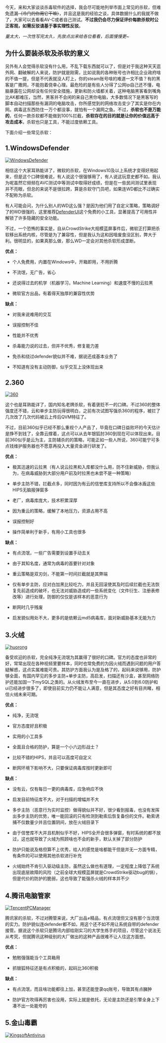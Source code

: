 今天，来和大家谈谈杀毒软件的选择，我会尽可能地列举市面上常见的杀软，但难免遗漏~~（冷门的你用它干嘛）~~，并且这是我的经验之谈，具体数据什么的我就不做了，大家可以去看看AV-C或者自己测试。**不过我仍会尽力保证评价每款杀软时公正客观，如需反驳请基于事实理性反驳**。

*量太大，一次性写完太久，先放点出来给各位看看，后面慢慢更~*

## 为什么要装杀软及杀软的意义

另外有人会觉得杀软没有什么用，不乱下载东西就可以了，但是对于我这种天天逛外网、翻破解的人来说，防护就是刚需，比如说我的各种账号也许相比企业政府啥的不值一提，但是不代表就没人盯上，你的steam账号啥的难道一文不值？有的黑客是广撒网，不能抱着侥幸心理。最危险的是有些人分得了公网ip自己还不懂，电脑暴露在公网却没有任何安全措施，更新和防火墙都关着，这种电脑黑客看到嘴角比AK都难压，当然，黑客并不会闲的来自己黑你电脑，大多数情况下是黑客写的脚本自动扫描那些有漏洞的电脑攻击，你所感觉到的网络攻击变少了其实是你在内网。病毒这东西防住一万个都没事，就怕有一个漏网之鱼。不过，**杀软也不是万能的**，任何一款杀软都不能做到100%拦截，**杀软存在的目的就是让你的价值远高于攻击成本**，杀软也只是工具，不能过度依赖工具。

下面介绍一些常见杀软：

## 1.WindowsDefender

[![WindowsDefender](antivirus-WindowsDefender.png)](ms-settings:windowsdefender)

相信这个大家耳熟能详了，微软的杀软，在Windows10及以上系统才变得好用起来，但是这个口碑很难说，有人说这个很强够用了，有人说这玩意史都不如。我认为呢虽然它频频在AVC测试中等测试中取得好成绩，但是在一些民间测试里表现并不亮眼，但总的来说不是很拉跨，算是杀软守门员吧，如果连WD都比不过确实不配称为杀软。

有人可能会问，为什么别人的WD这么强？是因为他们用了自定义策略，策略调好了的WD很强的，这里推荐[DefenderUI](https://www.cyberlock.global/DefenderUI.aspx)这个免费的小工具，显著提高了可用性并解锁了许多隐藏的安全功能。

不过，一个恐怖的事实是，自从CrowdStrike大规模蓝屏事件后，微软正打算把杀软移出系统内核，尽管是为了兼容性，但是我认为这和因噎废食没区别，弊大于利。很明显的，如果真那么做，那么WD一定会对其他杀软形成垄断。

**优点：**

* 个人免费用，内置在Windows中，开箱即用，不用折腾

* 不流氓，无广告，省心

* 还说得过去的机学（机器学习，Machine Learning）和速度不慢的云拉黑

* 微软官方出品，有着得天独厚的兼容性优势

**缺点：**

* 对我来说难用的交互

* 误报控制不佳

* 性能并不优秀

* 杀毒能力说的过去，但并不优秀，修复能力差

* 免杀和绕过defender貌似并不难，据说还成基本业务了

* 不知道有没有主动防御，似乎交互上没体现出来

## 2.360

[![360](antivirus-360.png)](https://www.360.cn/)

这个也是耳熟能详了，国内知名老牌杀软，有着褒贬不一的口碑。不过360的整体强度还不错，云和单步主防玩得很明白，之前有次试图写强杀360的程序，被拦了几次改了几次代码被云上传后QVM特征了。

不过，目前360似乎已经不那么重视个人产品了，毕竟在口碑日益败坏的今天估计是挣不到钱了，全靠云撑着，这点可以从去年银狐肘360到现在可以体现出来。目前360似乎是云为主，主防辅杀的的策略，可能正如一些人所说，360可能宁可多点钱维护服务器也不愿意再投入大量资金进行研发了。

**优点：**

* 极其迅速的云拉黑（有人说云拉黑和入库都没什么用，防不住新威胁，但我认为，在病毒威胁到大部分用户前及时拉黑也未尝不是一种策略）

* 单步主防不错，拦截点多，同时因为有云的信誉库支持所以不会像冰盾这些HIPS无脑报弹窗多

* 老厂，病毒库庞大，技术积累深厚

* 因为重云的策略，缓解了本地压力，资源占用不高

* 误报控制好

* 操作简单利于新手，有用小工具也很多

**缺点：**

* 有点流氓，一些广告需要到设置手动去关

* 由于其知名度，通常为病毒的首要针对对象

* 重云策略是双刃剑，不能第一时间拦截就是其弊端

* 仅有单步主防，应对白加黑比较吃力，并且无回滚使其及时后续拦截也无法恢复先前造成的破坏，也无法对威胁造成的一些系统变化（文件衍生、注册表修改等）进行处理，防御的仅仅是该样本的恶意行为

* 断网时几乎残废

* 启发貌似用处不大，更多的是依赖云md5病毒库，面对新威胁基本无能为力

## 3.火绒

[![huorong](antivirus-huorong.png)](https://www.huorong.cn/)

备受欢迎的杀软，完全纯净无流氓为其赢得了很好的口碑。官方的态度也非常的好，常常出现在各种视频里要样本，同时也常免费的为因火绒而遇到问题的用户答疑解惑，这点实属难能可贵。其防护方面我认为是及格了的，起码来说够用，防护够全面，有国内罕见的多步主防+单步主防，高启发，扫描还有沙盒，甚至网络防护还能加固一下mySQL之类的。从火绒发布至今一直在进步，从5.0到6.0防护和ui已经进步很多了，即使目前实力仍不能让人满意，但是其态度之好有目共睹，相信火绒未来可期。

**优点：**

* 纯净，无流氓

* 官方态度好且积极

* 实用的小工具多

* 全面且合格的防护，算是一个小六边形战士？

* 比较不错的HIPS，并且可以高度可自定义

* 断网环境下影响不大，只要保证病毒库按时更新即可

**缺点：**

* 没有云，仅有每日一更的病毒库，应急响应不快

* 启发目前特征库不大，对于扫描的增幅并不大

* 多步主防（恶意行为实时监控）做得貌似并不好，很少看到报毒，也没有发挥出多步主防的优势，唯一能回滚的只有检测到勒索后恢复备份的文件。勒索诱捕不仅数量少并且位置阴间，放在火绒目录下

* 由于信誉库不大并且机制似乎不好，HIPS全开会很多弹窗，有时系统的都不放过，这也就导致了火绒为照顾啥也不会的新手，默认关掉了部分防护

* 防护只能说及格但算不上优秀，给人的感觉是啥都能干但是并无一方面专精，有条件的可以使用其他杀软进行补充

* 火绒始终不肯引入驱动级主防，虽然这么做也有道理，一定程度上降低了系统出现底层故障的风险（之前全球大规模蓝屏就是CrowdStrike驱动bug的锅），但是代价的防护的脆弱，这也导致了能强杀火绒的样本并不少

## 4.腾讯电脑管家

[![TencentPCManager](antivirus-TencentPCManager.png)](https://guanjia.qq.com/)

腾讯家的杀软，不过对腾管来说，大厂出品≠精品，有点流氓但又没有那个当流氓的实力。防护貌似连defender都不如，用这个还不如不用让系统自带的defender接管。据说这个杀软只是腾讯内部给刚实习的大学生练手的项目，尽管这个说法无从考究，但就腾讯这种级别的大厂做出的这种产品很难不让人往这方面想。

**优点：**

* 勉勉强强能当个工具箱用

* 抓银狐特征还是有点积极的，起码比360积极

**缺点：**

* 有点流氓，而且啥功能都往上加，甚至还能登录qq账号，导致其有点臃肿

* 防护官方吹得再厉害也没用，实际上就是依托，无论是主防还是引擎全身上下凑不出一处能夸的

## 5.金山毒霸
[![KingsoftAntivirus](antivirus-KingsoftAntivirus.png)](https://www.duba.net/)